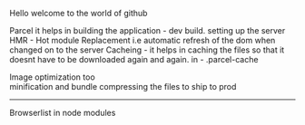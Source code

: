 Hello welcome to the world of github


Parcel
 it helps in building the application - dev build.
 setting up the server
 HMR - Hot module Replacement i.e automatic refresh of the dom when changed on to the server
 Cacheing - it helps in caching the files so that it doesnt have to be downloaded again and again. in
    -   .parcel-cache

 Image optimization too   
 minification and bundle
 compressing the files to ship to prod

--------------
Browserlist in node modules  